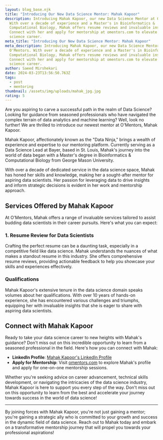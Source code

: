 ```yaml
---
layout: blog_base.njk
title: "Introducing Our New Data Science Mentor: Mahak Kapoor"
description: Introducing Mahak Kapoor, our new Data Science Mentor at O'Mentors.
  With over a decade of experience and a Master's in Bioinformatics &
  Computational Biology, Mahak offers resume reviews and invaluable insights.
  Connect with her and apply for mentorship at omentors.com to elevate your data
  science career.
meta_title: "Introducing Our New Data Science Mentor: Mahak Kapoor"
meta_description: Introducing Mahak Kapoor, our new Data Science Mentor at
  O'Mentors. With over a decade of experience and a Master's in Bioinformatics &
  Computational Biology, Mahak offers resume reviews and invaluable insights.
  Connect with her and apply for mentorship at omentors.com to elevate your data
  science career.
author: Saeed Mirshekari
date: 2024-03-23T13:56:50.763Z
tags:
  - post
  - mentoring
thumbnail: /assets/img/uploads/mahak_jpg.jpg
rating: 5
---
```



Are you aspiring to carve a successful path in the realm of Data Science? Looking for guidance from seasoned professionals who have navigated the complex terrain of data analytics and machine learning? Well, look no further! We are thrilled to introduce our newest mentor at O'Mentors, Mahak Kapoor.

Mahak Kapoor, affectionately known as the "Data Ninja," brings a wealth of experience and expertise to our mentoring platform. Currently serving as a Data Science Lead at Bayer, based in St. Louis, Mahak's journey into the world of data began with a Master's degree in Bioinformatics & Computational Biology from George Mason University.

With over a decade of dedicated service in the data science space, Mahak has honed her skills and knowledge, making her a sought-after mentor for aspiring data scientists. Her passion for leveraging data to drive insights and inform strategic decisions is evident in her work and mentorship approach.

## Services Offered by Mahak Kapoor

At O'Mentors, Mahak offers a range of invaluable services tailored to assist budding data scientists in their career pursuits. Here's what you can expect:

### 1. Resume Review for Data Scientists

Crafting the perfect resume can be a daunting task, especially in a competitive field like data science. Mahak understands the nuances of what makes a standout resume in this industry. She offers comprehensive resume reviews, providing actionable feedback to help you showcase your skills and experiences effectively.

### Qualifications

Mahak Kapoor's extensive tenure in the data science domain speaks volumes about her qualifications. With over 10 years of hands-on experience, she has encountered various challenges and triumphs, equipping her with invaluable insights that she is eager to share with aspiring data scientists.

## Connect with Mahak Kapoor

Ready to take your data science career to new heights with Mahak's guidance? Don't miss out on this incredible opportunity to learn from a seasoned professional in the field. Here's how you can connect with Mahak:

- **LinkedIn Profile**: [Mahak Kapoor's LinkedIn Profile](https://www.linkedin.com/in/mahak-kapoor-data-ninja/)
- **Apply for Mentorship**: Visit [omentors.com](https://www.omentors.com) to explore Mahak's profile and apply for one-on-one mentorship sessions.

Whether you're seeking advice on career advancement, technical skills development, or navigating the intricacies of the data science industry, Mahak Kapoor is here to support you every step of the way. Don't miss out on this opportunity to learn from the best and accelerate your journey towards success in the world of data science!

---
By joining forces with Mahak Kapoor, you're not just gaining a mentor; you're gaining a strategic ally who is committed to your growth and success in the dynamic field of data science. Reach out to Mahak today and embark on a transformative mentorship journey that will propel you towards your professional aspirations!